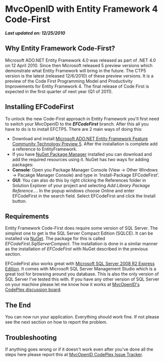 # MvcOpenID with Entity Framework 4 Code-First
***Last updated on: 12/25/2010***

## Why Entity Framework Code-First?
Microsoft ADO.NET Entity Framework 4.0 was released as part of .NET 4.0 on 12 April 2010. Since then Microsoft released 5 preview versions which demonstrate what Entity Framework will bring in the future. The CTP5 version is the latest (released 12/6/2010) of these preview versions. It is a preview of the Code First Programming Model and Productivity Improvements for Entity Framework 4. The final release of Code First is expected in the first quarter of next year (Q1 of 2011).

## Installing EFCodeFirst
To unlock the new Code-First approach in Entity Framework you'll first need to switch your MvcOpenID to the ***EFCodeFirst*** branch. After this all you have to do is to install EFCTP5. There are 2 main ways of doing this:

* Download and install [Microsoft ADO.NET Entity Framework Feature Community Technology Preview 5](http://www.microsoft.com/downloads/en/details.aspx?FamilyID=35adb688-f8a7-4d28-86b1-b6235385389d). After the installation is complete add a reference to EntityFramework.
* If you have [NuGet Package Manager](http://nuget.codeplex.com/) installed you can download and add the required resources using it. NuGet has two ways for adding packages:
 * **Console**: Open you Package Manager Console (View -> Other Windows -> Pacakge Manager Console) and type in 'Install-Package EFCodeFirst'.
 * **GUI**: You can also do this by right clicking the References folder in Solution Explorer of your project and selecting *Add Library Package Reference...*. In the popup windows choose Online and enter EFCodeFirst in the search field. Select EFCodeFirst and click the Install button.

## Requirements
Entity Framework Code-First does require some version of SQL Server. The simplest one to get is the SQL Server Compact Edition (SQLCE). It can be installed via [NuGet](http://nuget.codeplex.com/). The package for this is called *EFCodeFirst.SqlServerCompact*. The installation is done in a similar manner as the installation of *EFCodeFirst* with NuGet described in the previous section.

EFCodeFirst also works great with [Microsoft SQL Server 2008 R2 Express Edition](http://www.microsoft.com/sqlserver/2008/en/us/express.aspx). It comes with Microsoft SQL Server Management Studio which is a great tool for browsing around you database. This is also the only version of SQL Server I've tested this with. If you have any other version of SQL Server on your machine please let me know how it works at [MvcOpenID's CodePlex discussion board](http://mvcopenid.codeplex.com/discussions).

## The End
You can now run your application. Everything should work fine. If not please see the next section on how to report the problem.

## Troubleshooting
If anything goes wrong or if it doesn't work even after you've done all the steps here please report this at [MvcOpenID CodePlex Issue Tracker](http://mvcopenid.codeplex.com/workitem/list/basic).
